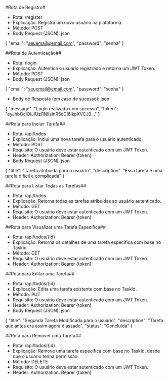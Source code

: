 #Rota de Registro#
- Rota: /register
- Explicação: Registra um novo usuário na plataforma.
- Método: POST
- Body Request (JSON):
json

{
  "email": "seuemail@email.com",
  "password": "senha"
}


##Rota de Autenticação##
- Rota: /login
- Explicação: Autentica o usuário registrado e retorna um JWT Token.
- Método: POST
- Body Request (JSON):
json

{
  "email": "seuemail@email.com",
  "password": "senha"
}

- Body de Resposta (em caso de sucesso):
json

{
  "message": "Login realizado com sucesso",
  "token": "eyJhbGciOiJIUzI1NiIsInR5cCI6IkpXVCJ9..."
}


##Rota para Incluir Tarefa##
- Rota: /api/todos
- Explicação: Inclui uma nova tarefa para o usuário autenticado.
- Método: POST
- Requisito: O usuário deve estar autenticado com um JWT Token.
- Header: Authorization: Bearer {token}
- Body Request (JSON):
json

{
  "title": "Tarefa atribuída para o usuário",
  "description": "Essa tarefa é uma tarefa difícil e complicada"
}

##Rota para Listar Todas as Tarefas##
- Rota: /api/todos
- Explicação: Retorna todas as tarefas atribuídas ao usuário autenticado.
- Método: GET
- Requisito: O usuário deve estar autenticado com um JWT Token.
- Header: Authorization: Bearer {token}

##Rota para Visualizar uma Tarefa Específica##
- Rota: /api/todos/{id}
- Explicação: Retorna os detalhes de uma tarefa específica com base no TaskId.
- Método: GET
- Requisito: O usuário deve estar autenticado com um JWT Token.
- Header: Authorization: Bearer {token}

##Rota para Editar uma Tarefa##
- Rota: /api/todos/{id}
- Explicação: Edita uma tarefa existente com base no TaskId.
- Método: PUT
- Requisito: O usuário deve estar autenticado com um JWT Token.
- Header: Authorization: Bearer {token}
- Body Request (JSON):
json

{
  "title": "Segunda Tarefa Modificada para o usuário",
  "description": "Tarefa que antes era assim agora é assado",
  "status": "Concluída"
}

##Rota para Remover uma Tarefa##
- Rota: /api/todos/{id}
- Explicação: Remove uma tarefa específica com base no TaskId, desde que o usuário tenha permissão.
- Método: DELETE
- Requisito: O usuário deve estar autenticado com um JWT Token.
- Header: Authorization: Bearer {token}
